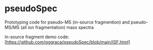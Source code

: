 # pseudoSpec

Prototyping code for pseudo-MS (in-source fragmention) and pseudo-MS/MS (all ion fragmentation) mass spectra

In-source fragment demo code: [https://github.com/gggraca/pseudoSpec/blob/main/ISF.html]
